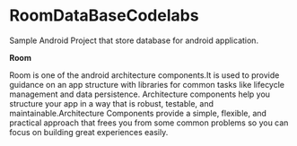 # RoomDataBaseCodelabs
Sample Android Project that store database for android application.


**Room**


Room is one of the android architecture components.It is used to provide guidance on an app structure with libraries for common tasks like lifecycle management and data persistence.
Architecture components help you structure your app in a way that is robust, testable, and maintainable.Architecture Components provide a simple, flexible, 
and practical approach that frees you from some common problems so you can focus on building great experiences easily.
